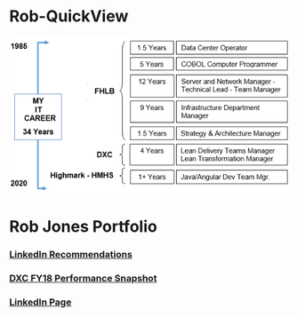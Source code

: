 # Rob-QuickView
![Career Image](https://github.com/rjones187/Rob-QuickView/blob/master/Rob-Career.png)

# Rob Jones Portfolio
### [LinkedIn Recommendations](https://github.com/rjones187/Rob-QuickView/blob/master/LinkedIn-Recommendations.pdf)
### [DXC FY18 Performance Snapshot](https://github.com/rjones187/Rob-QuickView/blob/master/FY18-DXC-Perf-Review.JPG)
### [LinkedIn Page](https://www.linkedin.com/in/jonesr1/)
